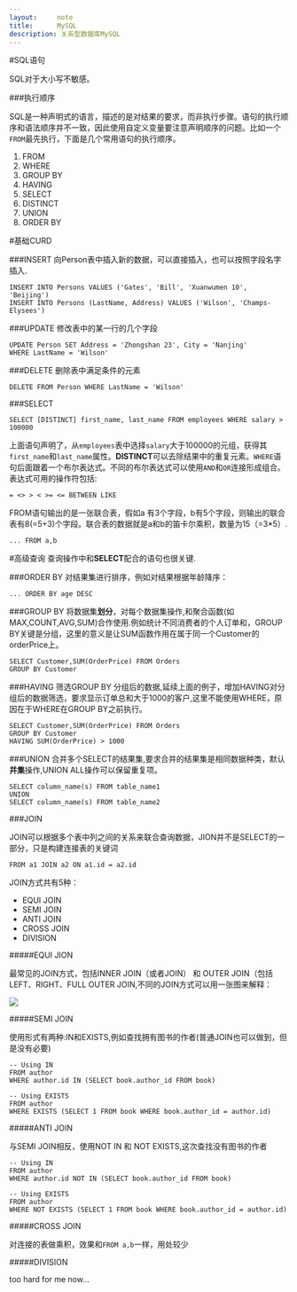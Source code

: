 ```yaml
---
layout:     note
title:      MySQL
description: 关系型数据库MySQL
---
```



#SQL语句

SQL对于大小写不敏感。

###执行顺序

SQL是一种声明式的语言，描述的是对结果的要求，而非执行步骤。语句的执行顺序和语法顺序并不一致，因此使用自定义变量要注意声明顺序的问题。比如一个`FROM`最先执行，下面是几个常用语句的执行顺序。

1. FROM 
2. WHERE
3. GROUP BY
4. HAVING
5. SELECT
6. DISTINCT
7. UNION
8. ORDER BY




#基础CURD

###INSERT
向Person表中插入新的数据，可以直接插入，也可以按照字段名字插入.

    INSERT INTO Persons VALUES ('Gates', 'Bill', 'Xuanwumen 10', 'Beijing')
    INSERT INTO Persons (LastName, Address) VALUES ('Wilson', 'Champs-Elysees')



###UPDATE
修改表中的某一行的几个字段

    UPDATE Person SET Address = 'Zhongshan 23', City = 'Nanjing'
    WHERE LastName = 'Wilson'


###DELETE
删除表中满足条件的元素

    DELETE FROM Person WHERE LastName = 'Wilson' 


###SELECT

    SELECT [DISTINCT] first_name, last_name FROM employees WHERE salary > 100000

上面语句声明了，从`employees`表中选择`salary`大于100000的元组，获得其`first_name`和`last_name`属性。**DISTINCT**可以去除结果中的重复元素。`WHERE`语句后面跟着一个布尔表达式。不同的布尔表达式可以使用`AND`和`OR`连接形成组合。表达式可用的操作符包括:
    
    = <> > < >= <= BETWEEN LIKE

FROM语句输出的是一张联合表，假如a 有3个字段，b有5个字段，则输出的联合表有8(=5+3)个字段。联合表的数据就是a和b的笛卡尔乘积，数量为15（=3*5）.

    ... FROM a,b


#高级查询
查询操作中和**SELECT**配合的语句也很关键.

###ORDER BY
对结果集进行排序，例如对结果根据年龄降序：

    ... ORDER BY age DESC 

###GROUP BY
将数据集**划分**，对每个数据集操作,和聚合函数(如MAX,COUNT,AVG,SUM)合作使用.例如统计不同消费者的个人订单和，GROUP BY关键是分组，这里的意义是让SUM函数作用在属于同一个Customer的orderPrice上。

    SELECT Customer,SUM(OrderPrice) FROM Orders
    GROUP BY Customer

###HAVING
筛选GROUP BY 分组后的数据,延续上面的例子，增加HAVING对分组后的数据筛选，要求显示订单总和大于1000的客户,这里不能使用WHERE，原因在于WHERE在GROUP BY之前执行。

    SELECT Customer,SUM(OrderPrice) FROM Orders
    GROUP BY Customer
    HAVING SUM(OrderPrice) > 1000

###UNION
合并多个SELECT的结果集,要求合并的结果集是相同数据种类，默认**并集**操作,UNION ALL操作可以保留重复项。

    SELECT column_name(s) FROM table_name1
    UNION
    SELECT column_name(s) FROM table_name2




###JOIN

JOIN可以根据多个表中列之间的关系来联合查询数据，JION并不是SELECT的一部分，只是构建连接表的关键词

    FROM a1 JOIN a2 ON a1.id = a2.id

JOIN方式共有5种：

+ EQUI JOIN
+ SEMI JOIN
+ ANTI JOIN
+ CROSS JOIN
+ DIVISION


#####EQUI JION

最常见的JOIN方式，包括INNER JOIN（或者JOIN） 和 OUTER JOIN（包括LEFT、RIGHT、FULL OUTER JOIN,不同的JOIN方式可以用一张图来解释：

![](https://raw.github.com/leeon/TechPics/master/database/mysql/SQL-Joins.png)

#####SEMI JOIN

使用形式有两种:IN和EXISTS,例如查找拥有图书的作者(普通JOIN也可以做到，但是没有必要)

    -- Using IN
    FROM author
    WHERE author.id IN (SELECT book.author_id FROM book)
     
    -- Using EXISTS
    FROM author
    WHERE EXISTS (SELECT 1 FROM book WHERE book.author_id = author.id)

#####ANTI JOIN

与SEMI JOIN相反，使用NOT IN 和 NOT EXISTS,这次查找没有图书的作者

    -- Using IN
    FROM author
    WHERE author.id NOT IN (SELECT book.author_id FROM book)
     
    -- Using EXISTS
    FROM author
    WHERE NOT EXISTS (SELECT 1 FROM book WHERE book.author_id = author.id)

#####CROSS JOIN

对连接的表做乘积，效果和`FROM a,b`一样，用处较少

#####DIVISION

too hard for me now...



